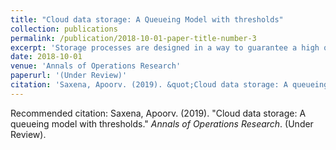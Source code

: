 ```yaml
---
title: "Cloud data storage: A Queueing Model with thresholds"
collection: publications
permalink: /publication/2018-10-01-paper-title-number-3
excerpt: 'Storage processes are designed in a way to guarantee a high quality of service to its users. The service quality levels are ensured by performing the operations at an optimal frequency. Moreover, long backup off periods and high backlogs are also avoided by using trigger mechanisms. In this paper, we model these trigger mechanisms using restarting thresholds and study the underlying queueing model.'
date: 2018-10-01
venue: 'Annals of Operations Research'
paperurl: '(Under Review)'
citation: 'Saxena, Apoorv. (2019). &quot;Cloud data storage: A queueing model with thresholds.&quot; <i>Annals of Operations Research</i>. (Under Review).'
---
```


<!-- [Download paper here](http://academicpages.github.io/files/paper3.pdf) -->

Recommended citation: Saxena, Apoorv. (2019). "Cloud data storage: A queueing model with thresholds." <i>Annals of Operations Research</i>. (Under Review).
